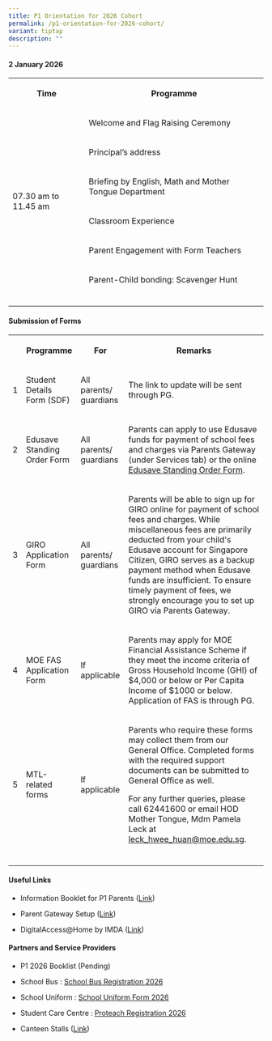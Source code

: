 ```yaml
---
title: P1 Orientation for 2026 Cohort
permalink: /p1-orientation-for-2026-cohort/
variant: tiptap
description: ""
---
```

<h4><strong>2 January 2026</strong></h4>
<table style="minWidth: 75px">
<colgroup>
<col>
<col>
<col>
</colgroup>
<tbody>
<tr>
<th rowspan="1" colspan="1">
<p>Time</p>
</th>
<th rowspan="1" colspan="2">
<p>Programme</p>
</th>
</tr>
<tr>
<td rowspan="6" colspan="1">
<p>07.30 am to 11.45 am</p>
<p></p>
<p></p>
</td>
<td rowspan="1" colspan="2">
<p>Welcome and Flag Raising Ceremony</p>
</td>
</tr>
<tr>
<td rowspan="1" colspan="2">
<p>Principal’s address</p>
</td>
</tr>
<tr>
<td rowspan="1" colspan="2">
<p>Briefing by English, Math and Mother Tongue Department</p>
</td>
</tr>
<tr>
<td rowspan="1" colspan="2">
<p>Classroom Experience</p>
</td>
</tr>
<tr>
<td rowspan="1" colspan="2">
<p>Parent Engagement with Form Teachers</p>
</td>
</tr>
<tr>
<td rowspan="1" colspan="2">
<p>Parent-Child bonding: Scavenger Hunt</p>
</td>
</tr>
<tr>
<td rowspan="1" colspan="3">
<p></p>
</td>
</tr>
</tbody>
</table>
<h4><strong>Submission of Forms</strong></h4>
<table style="minWidth: 100px">
<colgroup>
<col>
<col>
<col>
<col>
</colgroup>
<tbody>
<tr>
<th rowspan="1" colspan="1">
<p></p>
</th>
<th rowspan="1" colspan="1">
<p>Programme</p>
</th>
<th rowspan="1" colspan="1">
<p>For</p>
</th>
<th rowspan="1" colspan="1">
<p>Remarks</p>
</th>
</tr>
<tr>
<td rowspan="1" colspan="1">
<p>1</p>
</td>
<td rowspan="1" colspan="1">
<p>Student Details Form (SDF)</p>
</td>
<td rowspan="1" colspan="1">
<p>All parents/ guardians</p>
</td>
<td rowspan="1" colspan="1">
<p>The link to update will be sent through PG.</p>
</td>
</tr>
<tr>
<td rowspan="1" colspan="1">
<p>2</p>
</td>
<td rowspan="1" colspan="1">
<p>Edusave Standing Order Form</p>
</td>
<td rowspan="1" colspan="1">
<p>All parents/ guardians</p>
</td>
<td rowspan="1" colspan="1">
<p>Parents can apply to use Edusave funds for payment of school fees and
charges via Parents Gateway (under Services tab) or the online&nbsp;
<a href="https://form.gov.sg/#!/5be24a1bb3f842000fdc4e59" rel="noopener noreferrer nofollow" target="_blank">Edusave Standing Order Form</a>.</p>
</td>
</tr>
<tr>
<td rowspan="1" colspan="1">
<p>3</p>
</td>
<td rowspan="1" colspan="1">
<p>GIRO Application Form</p>
</td>
<td rowspan="1" colspan="1">
<p>All parents/ guardians</p>
</td>
<td rowspan="1" colspan="1">
<p>Parents will be able to sign up for GIRO online for payment of school
fees and charges. While miscellaneous fees are primarily deducted from
your child's Edusave account for Singapore Citizen, GIRO serves as a backup
payment method when Edusave funds are insufficient. To ensure timely payment
of fees, we strongly encourage you to set up GIRO via Parents Gateway.</p>
</td>
</tr>
<tr>
<td rowspan="1" colspan="1">
<p>4</p>
</td>
<td rowspan="1" colspan="1">
<p>MOE FAS Application Form</p>
</td>
<td rowspan="1" colspan="1">
<p>If applicable</p>
</td>
<td rowspan="1" colspan="1">
<p>Parents may apply for MOE Financial Assistance Scheme if they meet the
income criteria of Gross Household Income (GHI) of $4,000 or below or Per
Capita Income of $1000 or below. Application of FAS is through PG.</p>
</td>
</tr>
<tr>
<td rowspan="1" colspan="1">
<p>5</p>
</td>
<td rowspan="1" colspan="1">
<p>MTL-related forms</p>
</td>
<td rowspan="1" colspan="1">
<p>If applicable</p>
</td>
<td rowspan="1" colspan="1">
<p>Parents who require these forms may collect them from our General Office.
Completed forms with the required support documents can be submitted to
General Office as well.</p>
<p></p>
<p>For any further queries, please call 62441600 or email HOD Mother Tongue,
Mdm Pamela Leck at <a href="mailto:leck_hwee_huan@moe.edu.sg" rel="noopener nofollow" target="_blank">leck_hwee_huan@moe.edu.sg</a>.</p>
</td>
</tr>
<tr>
<td rowspan="1" colspan="4">
<p></p>
</td>
</tr>
</tbody>
</table>
<h4><strong>Useful Links</strong></h4>
<ul data-tight="true" class="tight">
<li>
<p>Information Booklet for P1 Parents (<a href="/files/PDF/Information_Booklet_for_P1_Parents_v9.pdf" rel="noopener nofollow" target="_blank">Link</a>)</p>
</li>
<li>
<p>Parent Gateway Setup (<a href="https://www.telokkuraupri.moe.edu.sg/files/2024/a_One_Time_Onboarding.pdf" rel="noopener nofollow" target="_blank">Link</a>)</p>
</li>
<li>
<p>DigitalAccess@Home by IMDA (<a href="/useful-links/for-parents/imda-digihome/" rel="noopener nofollow" target="_blank">Link</a>)</p>
</li>
</ul>
<h4><strong>Partners and Service Providers</strong></h4>
<ul data-tight="true" class="tight">
<li>
<p>P1 2026 Booklist (Pending)</p>
</li>
<li>
<p>School Bus : <a href="/files/PDF/TKPS_School_Bus_Registration_Form.pdf" rel="noopener nofollow" target="_blank">School Bus Registration 2026</a>
</p>
</li>
<li>
<p>School Uniform : <a href="/files/PDF/Telok__Kurau_Primary_School_2026___Bookshop_Order_Form.pdf" rel="noopener nofollow" target="_blank">School Uniform Form 2026</a>
</p>
</li>
<li>
<p>Student Care Centre :<strong> </strong><a href="/files/PDF/SCC___Pro_Teach_Information_Sheet__P1_2026_.pdf" rel="noopener nofollow" target="_blank">Proteach Registration 2026</a>
</p>
</li>
<li>
<p>Canteen Stalls (<a href="https://www.telokkuraupri.moe.edu.sg/partners-and-service-providers/Service-Providers/Canteen/" rel="noopener nofollow" target="_blank">Link</a>)</p>
</li>
</ul>
<p></p>